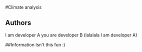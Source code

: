 #Climate analysis

## Authors
I am developer A you are developer B (lalalala I am developer A)

##Information
Isn't this fun :)


